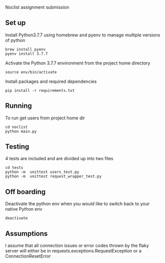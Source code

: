 Noclist assignment submission

## Set up 
Install Python3.7.7 using homebrew and pyenv to manage multiple versions of python
    
    brew install pyenv
    pyenv install 3.7.7

Activate the Python 3.7.7 environment from the project home directory
    
    source env/bin/activate

Install packages and required dependencies
    
    pip install -r requirements.txt

## Running 
To run get users from project home dir
    
    cd noclist
    python main.py

## Testing
4 tests are included and are divided up into two files
    
    cd tests
    python -m  unittest users_test.py
    python -m  unittest request_wrapper_test.py

## Off boarding
Deactivate the python env when you would like to switch back to your native Python env
    
    deactivate

## Assumptions
I assume that all connection issues or error codes thrown by the flaky server will either be in requests.exceptions.RequestException or a ConnectionResetError 

